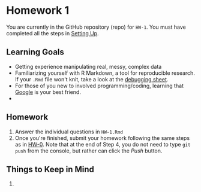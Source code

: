 Homework 1
================

You are currently in the GitHub repository (repo) for `HW-1`. You must have completed all the steps in [Setting Up](https://rudeboybert.github.io/MATH216/jekyll/update/2016/09/12/getting-started.html).

Learning Goals
--------------

-   Getting experience manipulating real, messy, complex data
-   Familiarizing yourself with R Markdown, a tool for reproducible research. If your `.Rmd` file won't knit, take a look at the [debugging sheet](https://docs.google.com/document/d/1P7IyZ4On9OlrCOhygFxjC7XhQqyw8OludwChz-uFd_o/edit).
-   For those of you new to involved programming/coding, learning that [Google](https://xkcd.com/627/) is your best friend.
-   

Homework
--------

1.  Answer the individual questions in `HW-1.Rmd`
2.  Once you're finished, submit your homework following the same steps as in <a
    target="_blank" class="page-link"
    href="https://github.com/2016-09-Middlebury-Data-Science/HW-0#homework">HW-0</a>. Note that at the end of Step 4, you do not need to type `git push` from the console, but rather can click the *Push* button.

Things to Keep in Mind
----------------------

1.
